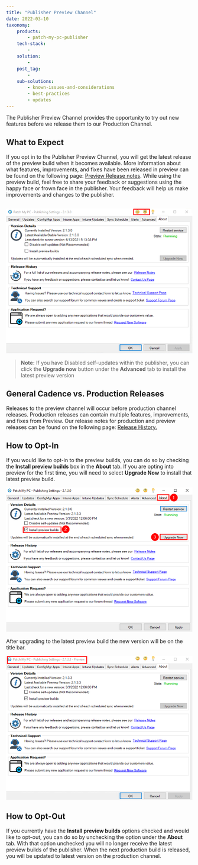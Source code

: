 ```yaml
---
title: "Publisher Preview Channel"
date: 2022-03-10
taxonomy:
    products:
        - patch-my-pc-publisher
    tech-stack:
        - 
    solution:
        - 
    post_tag:
        - 
    sub-solutions:
        - known-issues-and-considerations
        - best-practices
        - updates
---
```


The Publisher Preview Channel provides the opportunity to try out new features before we release them to our Production Channel.

## What to Expect

If you opt in to the Publisher Preview Channel, you will get the latest release of the preview build when it becomes available. More information about what features, improvements, and fixes have been released in preview can be found on the following page: [Preview Release notes](https://docs.patchmypc.com/release-history/preview-releases). While using the preview build, feel free to share your feedback or suggestions using the happy face or frown face in the publisher. Your feedback will help us make improvements and changes to the publisher.

## 
![](../../_images/Preview-6.png)

> **Note:** If you have Disabled self-updates within the publisher, you can click the **Upgrade now** button under the **Advanced** tab to install the latest preview version

## General Cadence vs. Production Releases

Releases to the preview channel will occur before production channel releases. Production releases can contain multiple features, improvements, and fixes from Preview. Our release notes for production and preview releases can be found on the following page: [Release History.](https://docs.patchmypc.com/#release-history) 

## How to Opt-In

If you would like to opt-in to the preview builds, you can do so by checking the **Install preview builds** box in the **About** tab. If you are opting into preview for the first time, you will need to select **Upgrade Now** to install that latest preview build.

![](../../_images/Preview-1.5.png)

After upgrading to the latest preview build the new version will be on the title bar.

![](../../_images/Preview-2.png)

## How to Opt-Out

If you currently have the **Install preview builds** options checked and would like to opt-out, you can do so by unchecking the option under the **About** tab. With that option unchecked you will no longer receive the latest preview builds of the publisher. When the next production build is released, you will be updated to latest version on the production channel.
